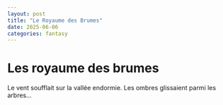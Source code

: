 ```yaml
---
layout: post
title: "Le Royaume des Brumes"
date: 2025-06-06
categories: fantasy
---
```


# Les royaume des brumes
<div class="parchemin">
Le vent soufflait sur la vallée endormie. Les ombres glissaient parmi les arbres...
</div>

